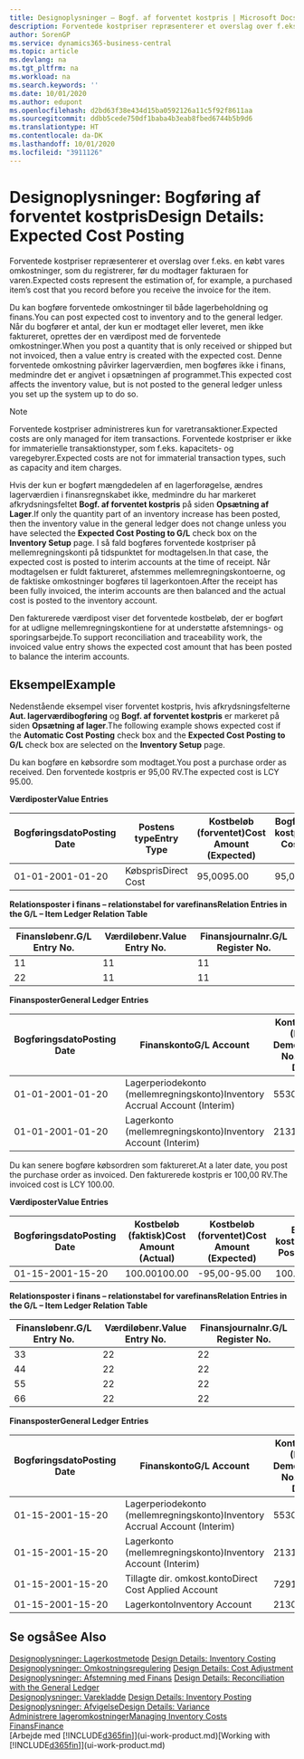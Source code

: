 ```yaml
---
title: Designoplysninger – Bogf. af forventet kostpris | Microsoft Docs
description: Forventede kostpriser repræsenterer et overslag over f.eks. en købt vares omkostninger, som du registrerer, før du modtager fakturaen for varen.
author: SorenGP
ms.service: dynamics365-business-central
ms.topic: article
ms.devlang: na
ms.tgt_pltfrm: na
ms.workload: na
ms.search.keywords: ''
ms.date: 10/01/2020
ms.author: edupont
ms.openlocfilehash: d2bd63f38e434d15ba0592126a11c5f92f8611aa
ms.sourcegitcommit: ddbb5cede750df1baba4b3eab8fbed6744b5b9d6
ms.translationtype: HT
ms.contentlocale: da-DK
ms.lasthandoff: 10/01/2020
ms.locfileid: "3911126"
---
```

# <a name="design-details-expected-cost-posting"></a><span data-ttu-id="9d97e-103">Designoplysninger: Bogføring af forventet kostpris</span><span class="sxs-lookup"><span data-stu-id="9d97e-103">Design Details: Expected Cost Posting</span></span>
<span data-ttu-id="9d97e-104">Forventede kostpriser repræsenterer et overslag over f.eks. en købt vares omkostninger, som du registrerer, før du modtager fakturaen for varen.</span><span class="sxs-lookup"><span data-stu-id="9d97e-104">Expected costs represent the estimation of, for example, a purchased item’s cost that you record before you receive the invoice for the item.</span></span>  

 <span data-ttu-id="9d97e-105">Du kan bogføre forventede omkostninger til både lagerbeholdning og finans.</span><span class="sxs-lookup"><span data-stu-id="9d97e-105">You can post expected cost to inventory and to the general ledger.</span></span> <span data-ttu-id="9d97e-106">Når du bogfører et antal, der kun er modtaget eller leveret, men ikke faktureret, oprettes der en værdipost med de forventede omkostninger.</span><span class="sxs-lookup"><span data-stu-id="9d97e-106">When you post a quantity that is only received or shipped but not invoiced, then a value entry is created with the expected cost.</span></span> <span data-ttu-id="9d97e-107">Denne forventede omkostning påvirker lagerværdien, men bogføres ikke i finans, medmindre det er angivet i opsætningen af programmet.</span><span class="sxs-lookup"><span data-stu-id="9d97e-107">This expected cost affects the inventory value, but is not posted to the general ledger unless you set up the system up to do so.</span></span>  

> [!NOTE]  
>  <span data-ttu-id="9d97e-108">Forventede kostpriser administreres kun for varetransaktioner.</span><span class="sxs-lookup"><span data-stu-id="9d97e-108">Expected costs are only managed for item transactions.</span></span> <span data-ttu-id="9d97e-109">Forventede kostpriser er ikke for immaterielle transaktionstyper, som f.eks. kapacitets- og varegebyrer.</span><span class="sxs-lookup"><span data-stu-id="9d97e-109">Expected costs are not for immaterial transaction types, such as capacity and item charges.</span></span>  

 <span data-ttu-id="9d97e-110">Hvis der kun er bogført mængdedelen af en lagerforøgelse, ændres lagerværdien i finansregnskabet ikke, medmindre du har markeret afkrydsningsfeltet **Bogf. af forventet kostpris** på siden **Opsætning af Lager**.</span><span class="sxs-lookup"><span data-stu-id="9d97e-110">If only the quantity part of an inventory increase has been posted, then the inventory value in the general ledger does not change unless you have selected the **Expected Cost Posting to G/L** check box on the **Inventory Setup** page.</span></span> <span data-ttu-id="9d97e-111">I så fald bogføres forventede kostpriser på mellemregningskonti på tidspunktet for modtagelsen.</span><span class="sxs-lookup"><span data-stu-id="9d97e-111">In that case, the expected cost is posted to interim accounts at the time of receipt.</span></span> <span data-ttu-id="9d97e-112">Når modtagelsen er fuldt faktureret, afstemmes mellemregningskontoerne, og de faktiske omkostninger bogføres til lagerkontoen.</span><span class="sxs-lookup"><span data-stu-id="9d97e-112">After the receipt has been fully invoiced, the interim accounts are then balanced and the actual cost is posted to the inventory account.</span></span>  

 <span data-ttu-id="9d97e-113">Den fakturerede værdipost viser det forventede kostbeløb, der er bogført for at udligne mellemregningskontiene for at understøtte afstemnings- og sporingsarbejde.</span><span class="sxs-lookup"><span data-stu-id="9d97e-113">To support reconciliation and traceability work, the invoiced value entry shows the expected cost amount that has been posted to balance the interim accounts.</span></span>  

## <a name="example"></a><span data-ttu-id="9d97e-114">Eksempel</span><span class="sxs-lookup"><span data-stu-id="9d97e-114">Example</span></span>  
 <span data-ttu-id="9d97e-115">Nedenstående eksempel viser forventet kostpris, hvis afkrydsningsfelterne **Aut. lagerværdibogføring** og **Bogf. af forventet kostpris** er markeret på siden **Opsætning af lager**.</span><span class="sxs-lookup"><span data-stu-id="9d97e-115">The following example shows expected cost if the **Automatic Cost Posting** check box and the **Expected Cost Posting to G/L** check box are selected on the **Inventory Setup** page.</span></span>  

 <span data-ttu-id="9d97e-116">Du kan bogføre en købsordre som modtaget.</span><span class="sxs-lookup"><span data-stu-id="9d97e-116">You post a purchase order as received.</span></span> <span data-ttu-id="9d97e-117">Den forventede kostpris er 95,00 RV.</span><span class="sxs-lookup"><span data-stu-id="9d97e-117">The expected cost is LCY 95.00.</span></span>  

 <span data-ttu-id="9d97e-118">**Værdiposter**</span><span class="sxs-lookup"><span data-stu-id="9d97e-118">**Value Entries**</span></span>  

|<span data-ttu-id="9d97e-119">Bogføringsdato</span><span class="sxs-lookup"><span data-stu-id="9d97e-119">Posting Date</span></span>|<span data-ttu-id="9d97e-120">Postens type</span><span class="sxs-lookup"><span data-stu-id="9d97e-120">Entry Type</span></span>|<span data-ttu-id="9d97e-121">Kostbeløb (forventet)</span><span class="sxs-lookup"><span data-stu-id="9d97e-121">Cost Amount (Expected)</span></span>|<span data-ttu-id="9d97e-122">Bogført forventet kostpris</span><span class="sxs-lookup"><span data-stu-id="9d97e-122">Expected Cost Posted to G/L</span></span>|<span data-ttu-id="9d97e-123">Forventet kostpris</span><span class="sxs-lookup"><span data-stu-id="9d97e-123">Expected Cost</span></span>|<span data-ttu-id="9d97e-124">Varepostløbenr.</span><span class="sxs-lookup"><span data-stu-id="9d97e-124">Item Ledger Entry No.</span></span>|<span data-ttu-id="9d97e-125">Løbenr.</span><span class="sxs-lookup"><span data-stu-id="9d97e-125">Entry No.</span></span>|  
|------------------|----------------|------------------------------|----------------------------------|-------------------|---------------------------|---------------|  
|<span data-ttu-id="9d97e-126">01-01-20</span><span class="sxs-lookup"><span data-stu-id="9d97e-126">01-01-20</span></span>|<span data-ttu-id="9d97e-127">Købspris</span><span class="sxs-lookup"><span data-stu-id="9d97e-127">Direct Cost</span></span>|<span data-ttu-id="9d97e-128">95,00</span><span class="sxs-lookup"><span data-stu-id="9d97e-128">95.00</span></span>|<span data-ttu-id="9d97e-129">95,00</span><span class="sxs-lookup"><span data-stu-id="9d97e-129">95.00</span></span>|<span data-ttu-id="9d97e-130">Ja</span><span class="sxs-lookup"><span data-stu-id="9d97e-130">Yes</span></span>|<span data-ttu-id="9d97e-131">1</span><span class="sxs-lookup"><span data-stu-id="9d97e-131">1</span></span>|<span data-ttu-id="9d97e-132">1</span><span class="sxs-lookup"><span data-stu-id="9d97e-132">1</span></span>|  

 <span data-ttu-id="9d97e-133">**Relationsposter i finans – relationstabel for varefinans**</span><span class="sxs-lookup"><span data-stu-id="9d97e-133">**Relation Entries in the G/L – Item Ledger Relation Table**</span></span>  

|<span data-ttu-id="9d97e-134">Finansløbenr.</span><span class="sxs-lookup"><span data-stu-id="9d97e-134">G/L Entry No.</span></span>|<span data-ttu-id="9d97e-135">Værdiløbenr.</span><span class="sxs-lookup"><span data-stu-id="9d97e-135">Value Entry No.</span></span>|<span data-ttu-id="9d97e-136">Finansjournalnr.</span><span class="sxs-lookup"><span data-stu-id="9d97e-136">G/L Register No.</span></span>|  
|--------------------|---------------------|-----------------------|  
|<span data-ttu-id="9d97e-137">1</span><span class="sxs-lookup"><span data-stu-id="9d97e-137">1</span></span>|<span data-ttu-id="9d97e-138">1</span><span class="sxs-lookup"><span data-stu-id="9d97e-138">1</span></span>|<span data-ttu-id="9d97e-139">1</span><span class="sxs-lookup"><span data-stu-id="9d97e-139">1</span></span>|  
|<span data-ttu-id="9d97e-140">2</span><span class="sxs-lookup"><span data-stu-id="9d97e-140">2</span></span>|<span data-ttu-id="9d97e-141">1</span><span class="sxs-lookup"><span data-stu-id="9d97e-141">1</span></span>|<span data-ttu-id="9d97e-142">1</span><span class="sxs-lookup"><span data-stu-id="9d97e-142">1</span></span>|  

 <span data-ttu-id="9d97e-143">**Finansposter**</span><span class="sxs-lookup"><span data-stu-id="9d97e-143">**General Ledger Entries**</span></span>  

|<span data-ttu-id="9d97e-144">Bogføringsdato</span><span class="sxs-lookup"><span data-stu-id="9d97e-144">Posting Date</span></span>|<span data-ttu-id="9d97e-145">Finanskonto</span><span class="sxs-lookup"><span data-stu-id="9d97e-145">G/L Account</span></span>|<span data-ttu-id="9d97e-146">Kontonummer (En-US Demo)</span><span class="sxs-lookup"><span data-stu-id="9d97e-146">Account No. (En-US Demo)</span></span>|<span data-ttu-id="9d97e-147">Beløb</span><span class="sxs-lookup"><span data-stu-id="9d97e-147">Amount</span></span>|<span data-ttu-id="9d97e-148">Løbenr.</span><span class="sxs-lookup"><span data-stu-id="9d97e-148">Entry No.</span></span>|  
|------------------|------------------|---------------------------------|------------|---------------|  
|<span data-ttu-id="9d97e-149">01-01-20</span><span class="sxs-lookup"><span data-stu-id="9d97e-149">01-01-20</span></span>|<span data-ttu-id="9d97e-150">Lagerperiodekonto (mellemregningskonto)</span><span class="sxs-lookup"><span data-stu-id="9d97e-150">Inventory Accrual Account (Interim)</span></span>|<span data-ttu-id="9d97e-151">5530</span><span class="sxs-lookup"><span data-stu-id="9d97e-151">5530</span></span>|<span data-ttu-id="9d97e-152">-95,00</span><span class="sxs-lookup"><span data-stu-id="9d97e-152">-95.00</span></span>|<span data-ttu-id="9d97e-153">2</span><span class="sxs-lookup"><span data-stu-id="9d97e-153">2</span></span>|  
|<span data-ttu-id="9d97e-154">01-01-20</span><span class="sxs-lookup"><span data-stu-id="9d97e-154">01-01-20</span></span>|<span data-ttu-id="9d97e-155">Lagerkonto (mellemregningskonto)</span><span class="sxs-lookup"><span data-stu-id="9d97e-155">Inventory Account (Interim)</span></span>|<span data-ttu-id="9d97e-156">2131</span><span class="sxs-lookup"><span data-stu-id="9d97e-156">2131</span></span>|<span data-ttu-id="9d97e-157">95,00</span><span class="sxs-lookup"><span data-stu-id="9d97e-157">95.00</span></span>|<span data-ttu-id="9d97e-158">1</span><span class="sxs-lookup"><span data-stu-id="9d97e-158">1</span></span>|  

 <span data-ttu-id="9d97e-159">Du kan senere bogføre købsordren som faktureret.</span><span class="sxs-lookup"><span data-stu-id="9d97e-159">At a later date, you post the purchase order as invoiced.</span></span> <span data-ttu-id="9d97e-160">Den fakturerede kostpris er 100,00 RV.</span><span class="sxs-lookup"><span data-stu-id="9d97e-160">The invoiced cost is LCY 100.00.</span></span>  

 <span data-ttu-id="9d97e-161">**Værdiposter**</span><span class="sxs-lookup"><span data-stu-id="9d97e-161">**Value Entries**</span></span>  

|<span data-ttu-id="9d97e-162">Bogføringsdato</span><span class="sxs-lookup"><span data-stu-id="9d97e-162">Posting Date</span></span>|<span data-ttu-id="9d97e-163">Kostbeløb (faktisk)</span><span class="sxs-lookup"><span data-stu-id="9d97e-163">Cost Amount (Actual)</span></span>|<span data-ttu-id="9d97e-164">Kostbeløb (forventet)</span><span class="sxs-lookup"><span data-stu-id="9d97e-164">Cost Amount (Expected)</span></span>|<span data-ttu-id="9d97e-165">Bogført kostværdi</span><span class="sxs-lookup"><span data-stu-id="9d97e-165">Cost Posted to G/L</span></span>|<span data-ttu-id="9d97e-166">Forventet kostpris</span><span class="sxs-lookup"><span data-stu-id="9d97e-166">Expected Cost</span></span>|<span data-ttu-id="9d97e-167">Varepostløbenr.</span><span class="sxs-lookup"><span data-stu-id="9d97e-167">Item Ledger Entry No.</span></span>|<span data-ttu-id="9d97e-168">Løbenr.</span><span class="sxs-lookup"><span data-stu-id="9d97e-168">Entry No.</span></span>|  
|------------------|----------------------------|------------------------------|-------------------------|-------------------|---------------------------|---------------|  
|<span data-ttu-id="9d97e-169">01-15-20</span><span class="sxs-lookup"><span data-stu-id="9d97e-169">01-15-20</span></span>|<span data-ttu-id="9d97e-170">100.00</span><span class="sxs-lookup"><span data-stu-id="9d97e-170">100.00</span></span>|<span data-ttu-id="9d97e-171">-95,00</span><span class="sxs-lookup"><span data-stu-id="9d97e-171">-95.00</span></span>|<span data-ttu-id="9d97e-172">100.00</span><span class="sxs-lookup"><span data-stu-id="9d97e-172">100.00</span></span>|<span data-ttu-id="9d97e-173">Nej</span><span class="sxs-lookup"><span data-stu-id="9d97e-173">No</span></span>|<span data-ttu-id="9d97e-174">1</span><span class="sxs-lookup"><span data-stu-id="9d97e-174">1</span></span>|<span data-ttu-id="9d97e-175">2</span><span class="sxs-lookup"><span data-stu-id="9d97e-175">2</span></span>|  

 <span data-ttu-id="9d97e-176">**Relationsposter i finans – relationstabel for varefinans**</span><span class="sxs-lookup"><span data-stu-id="9d97e-176">**Relation Entries in the G/L – Item Ledger Relation Table**</span></span>  

|<span data-ttu-id="9d97e-177">Finansløbenr.</span><span class="sxs-lookup"><span data-stu-id="9d97e-177">G/L Entry No.</span></span>|<span data-ttu-id="9d97e-178">Værdiløbenr.</span><span class="sxs-lookup"><span data-stu-id="9d97e-178">Value Entry No.</span></span>|<span data-ttu-id="9d97e-179">Finansjournalnr.</span><span class="sxs-lookup"><span data-stu-id="9d97e-179">G/L Register No.</span></span>|  
|--------------------|---------------------|-----------------------|  
|<span data-ttu-id="9d97e-180">3</span><span class="sxs-lookup"><span data-stu-id="9d97e-180">3</span></span>|<span data-ttu-id="9d97e-181">2</span><span class="sxs-lookup"><span data-stu-id="9d97e-181">2</span></span>|<span data-ttu-id="9d97e-182">2</span><span class="sxs-lookup"><span data-stu-id="9d97e-182">2</span></span>|  
|<span data-ttu-id="9d97e-183">4</span><span class="sxs-lookup"><span data-stu-id="9d97e-183">4</span></span>|<span data-ttu-id="9d97e-184">2</span><span class="sxs-lookup"><span data-stu-id="9d97e-184">2</span></span>|<span data-ttu-id="9d97e-185">2</span><span class="sxs-lookup"><span data-stu-id="9d97e-185">2</span></span>|  
|<span data-ttu-id="9d97e-186">5</span><span class="sxs-lookup"><span data-stu-id="9d97e-186">5</span></span>|<span data-ttu-id="9d97e-187">2</span><span class="sxs-lookup"><span data-stu-id="9d97e-187">2</span></span>|<span data-ttu-id="9d97e-188">2</span><span class="sxs-lookup"><span data-stu-id="9d97e-188">2</span></span>|  
|<span data-ttu-id="9d97e-189">6</span><span class="sxs-lookup"><span data-stu-id="9d97e-189">6</span></span>|<span data-ttu-id="9d97e-190">2</span><span class="sxs-lookup"><span data-stu-id="9d97e-190">2</span></span>|<span data-ttu-id="9d97e-191">2</span><span class="sxs-lookup"><span data-stu-id="9d97e-191">2</span></span>|  

 <span data-ttu-id="9d97e-192">**Finansposter**</span><span class="sxs-lookup"><span data-stu-id="9d97e-192">**General Ledger Entries**</span></span>  

|<span data-ttu-id="9d97e-193">Bogføringsdato</span><span class="sxs-lookup"><span data-stu-id="9d97e-193">Posting Date</span></span>|<span data-ttu-id="9d97e-194">Finanskonto</span><span class="sxs-lookup"><span data-stu-id="9d97e-194">G/L Account</span></span>|<span data-ttu-id="9d97e-195">Kontonummer (En-US Demo)</span><span class="sxs-lookup"><span data-stu-id="9d97e-195">Account No. (En-US Demo)</span></span>|<span data-ttu-id="9d97e-196">Beløb</span><span class="sxs-lookup"><span data-stu-id="9d97e-196">Amount</span></span>|<span data-ttu-id="9d97e-197">Løbenr.</span><span class="sxs-lookup"><span data-stu-id="9d97e-197">Entry No.</span></span>|  
|------------------|------------------|---------------------------------|------------|---------------|  
|<span data-ttu-id="9d97e-198">01-15-20</span><span class="sxs-lookup"><span data-stu-id="9d97e-198">01-15-20</span></span>|<span data-ttu-id="9d97e-199">Lagerperiodekonto (mellemregningskonto)</span><span class="sxs-lookup"><span data-stu-id="9d97e-199">Inventory Accrual Account (Interim)</span></span>|<span data-ttu-id="9d97e-200">5530</span><span class="sxs-lookup"><span data-stu-id="9d97e-200">5530</span></span>|<span data-ttu-id="9d97e-201">95,00</span><span class="sxs-lookup"><span data-stu-id="9d97e-201">95.00</span></span>|<span data-ttu-id="9d97e-202">4</span><span class="sxs-lookup"><span data-stu-id="9d97e-202">4</span></span>|  
|<span data-ttu-id="9d97e-203">01-15-20</span><span class="sxs-lookup"><span data-stu-id="9d97e-203">01-15-20</span></span>|<span data-ttu-id="9d97e-204">Lagerkonto (mellemregningskonto)</span><span class="sxs-lookup"><span data-stu-id="9d97e-204">Inventory Account (Interim)</span></span>|<span data-ttu-id="9d97e-205">2131</span><span class="sxs-lookup"><span data-stu-id="9d97e-205">2131</span></span>|<span data-ttu-id="9d97e-206">-95,00</span><span class="sxs-lookup"><span data-stu-id="9d97e-206">-95.00</span></span>|<span data-ttu-id="9d97e-207">3</span><span class="sxs-lookup"><span data-stu-id="9d97e-207">3</span></span>|  
|<span data-ttu-id="9d97e-208">01-15-20</span><span class="sxs-lookup"><span data-stu-id="9d97e-208">01-15-20</span></span>|<span data-ttu-id="9d97e-209">Tillagte dir. omkost.konto</span><span class="sxs-lookup"><span data-stu-id="9d97e-209">Direct Cost Applied Account</span></span>|<span data-ttu-id="9d97e-210">7291</span><span class="sxs-lookup"><span data-stu-id="9d97e-210">7291</span></span>|<span data-ttu-id="9d97e-211">-100</span><span class="sxs-lookup"><span data-stu-id="9d97e-211">-100</span></span>|<span data-ttu-id="9d97e-212">6</span><span class="sxs-lookup"><span data-stu-id="9d97e-212">6</span></span>|  
|<span data-ttu-id="9d97e-213">01-15-20</span><span class="sxs-lookup"><span data-stu-id="9d97e-213">01-15-20</span></span>|<span data-ttu-id="9d97e-214">Lagerkonto</span><span class="sxs-lookup"><span data-stu-id="9d97e-214">Inventory Account</span></span>|<span data-ttu-id="9d97e-215">2130</span><span class="sxs-lookup"><span data-stu-id="9d97e-215">2130</span></span>|<span data-ttu-id="9d97e-216">100</span><span class="sxs-lookup"><span data-stu-id="9d97e-216">100</span></span>|<span data-ttu-id="9d97e-217">5</span><span class="sxs-lookup"><span data-stu-id="9d97e-217">5</span></span>|  

## <a name="see-also"></a><span data-ttu-id="9d97e-218">Se også</span><span class="sxs-lookup"><span data-stu-id="9d97e-218">See Also</span></span>
 <span data-ttu-id="9d97e-219">[Designoplysninger: Lagerkostmetode](design-details-inventory-costing.md) </span><span class="sxs-lookup"><span data-stu-id="9d97e-219">[Design Details: Inventory Costing](design-details-inventory-costing.md) </span></span>  
 <span data-ttu-id="9d97e-220">[Designoplysninger: Omkostningsregulering](design-details-cost-adjustment.md) </span><span class="sxs-lookup"><span data-stu-id="9d97e-220">[Design Details: Cost Adjustment](design-details-cost-adjustment.md) </span></span>  
 <span data-ttu-id="9d97e-221">[Designoplysninger: Afstemning med Finans](design-details-reconciliation-with-the-general-ledger.md) </span><span class="sxs-lookup"><span data-stu-id="9d97e-221">[Design Details: Reconciliation with the General Ledger](design-details-reconciliation-with-the-general-ledger.md) </span></span>  
 <span data-ttu-id="9d97e-222">[Designoplysninger: Varekladde](design-details-inventory-posting.md) </span><span class="sxs-lookup"><span data-stu-id="9d97e-222">[Design Details: Inventory Posting](design-details-inventory-posting.md) </span></span>  
 [<span data-ttu-id="9d97e-223">Designoplysninger: Afvigelse</span><span class="sxs-lookup"><span data-stu-id="9d97e-223">Design Details: Variance</span></span>](design-details-variance.md)  
 [<span data-ttu-id="9d97e-224">Administrere lageromkostninger</span><span class="sxs-lookup"><span data-stu-id="9d97e-224">Managing Inventory Costs</span></span>](finance-manage-inventory-costs.md)  
 [<span data-ttu-id="9d97e-225">Finans</span><span class="sxs-lookup"><span data-stu-id="9d97e-225">Finance</span></span>](finance.md)  
 <span data-ttu-id="9d97e-226">[Arbejde med [!INCLUDE[d365fin](includes/d365fin_md.md)]](ui-work-product.md)</span><span class="sxs-lookup"><span data-stu-id="9d97e-226">[Working with [!INCLUDE[d365fin](includes/d365fin_md.md)]](ui-work-product.md)</span></span>
